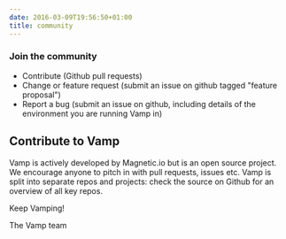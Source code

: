 ```yaml
---
date: 2016-03-09T19:56:50+01:00
title: community
---
```

### Join the community
* Contribute (Github pull requests)
* Change or feature request (submit an issue on github tagged "feature proposal")
* Report a bug (submit an issue on github, including details of the environment you are running Vamp in)

## Contribute to Vamp

Vamp is actively developed by Magnetic.io but is an open source project. We encourage anyone to pitch in with pull requests, issues etc. Vamp is split into separate repos and projects: check the source on Github for an overview of all key repos.

Keep Vamping!

The Vamp team